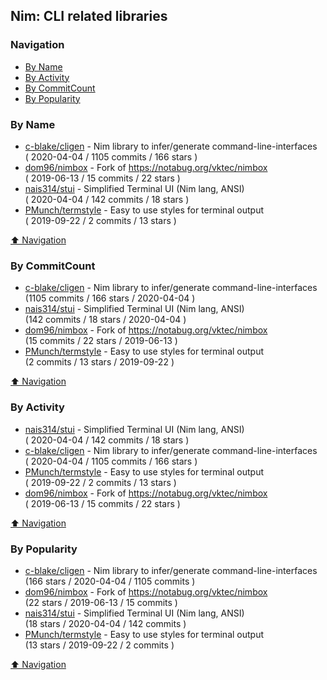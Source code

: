 ## Nim: CLI related libraries


### Navigation

- [By Name](#by-name)
- [By Activity](#by-activity)
- [By CommitCount](#by-commitcount)
- [By Popularity](#by-popularity)

### By Name
<!-- PROJECTS_LIST -->
- [c-blake/cligen](https://github.com/c-blake/cligen) - Nim library to infer/generate command-line-interfaces <br/> ( 2020-04-04 / 1105 commits / 166 stars )
- [dom96/nimbox](https://github.com/dom96/nimbox) - Fork of https://notabug.org/vktec/nimbox <br/> ( 2019-06-13 / 15 commits / 22 stars )
- [nais314/stui](https://github.com/nais314/stui) - Simplified Terminal UI (Nim lang, ANSI) <br/> ( 2020-04-04 / 142 commits / 18 stars )
- [PMunch/termstyle](https://github.com/PMunch/termstyle) - Easy to use styles for terminal output <br/> ( 2019-09-22 / 2 commits / 13 stars )
<!-- /PROJECTS_LIST -->

[⬆ Navigation](#navigation)

### By CommitCount
<!-- COMMITCOUNT_LIST -->
- [c-blake/cligen](https://github.com/c-blake/cligen) - Nim library to infer/generate command-line-interfaces <br/> (1105 commits / 166 stars / 2020-04-04 )
- [nais314/stui](https://github.com/nais314/stui) - Simplified Terminal UI (Nim lang, ANSI) <br/> (142 commits / 18 stars / 2020-04-04 )
- [dom96/nimbox](https://github.com/dom96/nimbox) - Fork of https://notabug.org/vktec/nimbox <br/> (15 commits / 22 stars / 2019-06-13 )
- [PMunch/termstyle](https://github.com/PMunch/termstyle) - Easy to use styles for terminal output <br/> (2 commits / 13 stars / 2019-09-22 )
<!-- /COMMITCOUNT_LIST -->
[⬆ Navigation](#navigation)

### By Activity
<!-- ACTIVITY_LIST -->
- [nais314/stui](https://github.com/nais314/stui) - Simplified Terminal UI (Nim lang, ANSI) <br/> ( 2020-04-04 / 142 commits / 18 stars )
- [c-blake/cligen](https://github.com/c-blake/cligen) - Nim library to infer/generate command-line-interfaces <br/> ( 2020-04-04 / 1105 commits / 166 stars )
- [PMunch/termstyle](https://github.com/PMunch/termstyle) - Easy to use styles for terminal output <br/> ( 2019-09-22 / 2 commits / 13 stars )
- [dom96/nimbox](https://github.com/dom96/nimbox) - Fork of https://notabug.org/vktec/nimbox <br/> ( 2019-06-13 / 15 commits / 22 stars )
<!-- /ACTIVITY_LIST -->

[⬆ Navigation](#navigation)

### By Popularity
<!-- POPULARITY_LIST -->
- [c-blake/cligen](https://github.com/c-blake/cligen) - Nim library to infer/generate command-line-interfaces <br/> (166 stars / 2020-04-04 / 1105 commits )
- [dom96/nimbox](https://github.com/dom96/nimbox) - Fork of https://notabug.org/vktec/nimbox <br/> (22 stars / 2019-06-13 / 15 commits )
- [nais314/stui](https://github.com/nais314/stui) - Simplified Terminal UI (Nim lang, ANSI) <br/> (18 stars / 2020-04-04 / 142 commits )
- [PMunch/termstyle](https://github.com/PMunch/termstyle) - Easy to use styles for terminal output <br/> (13 stars / 2019-09-22 / 2 commits )
<!-- /POPULARITY_LIST -->

[⬆ Navigation](#navigation)
